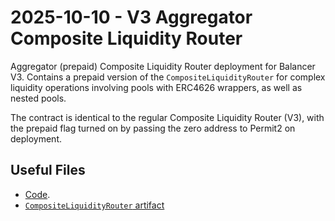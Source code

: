# 2025-10-10 - V3 Aggregator Composite Liquidity Router

Aggregator (prepaid) Composite Liquidity Router deployment for Balancer V3.
Contains a prepaid version of the `CompositeLiquidityRouter` for complex liquidity operations involving pools with ERC4626 wrappers, as well as nested pools.

The contract is identical to the regular Composite Liquidity Router (V3), with the prepaid flag turned on by passing the zero address to Permit2 on deployment.

## Useful Files

- [Code](https://github.com/balancer/balancer-v3-monorepo/commit/46e053b17c0761a07b5fff899e8c7a7fb1a74874).
- [`CompositeLiquidityRouter` artifact](./artifact/CompositeLiquidityRouter.json)
